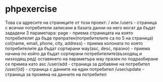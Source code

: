 # phpexercise

 Това са адресите на страниците от този проект:
    / или /users - страница с всички потребители записани в базата данни
        на него могат да бъдат зададени 3 параметара:
            page - приема страницата на която потребителят да бъде препратен(потребителите са по 5 на страница)
            col(name, email, phone, city, address) - приема колоната по която потребителите да бъдат сортирани
            way(asc, desc, празно) - приема начина по който да бъдат сортирани потребителите(възходящ и низходящ ред)
                оставянето на параметъра way празен по подразбиране се примеа като asc
    /user/add - страница за добавяне на потребител
    /user/{id} - страница с данните на един потребител
    /user/update - страница за промяна на данните на потребител